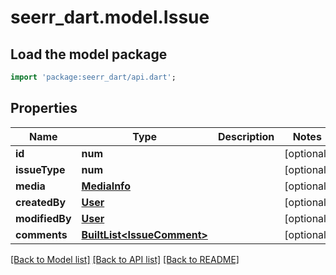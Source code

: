 # seerr_dart.model.Issue

## Load the model package
```dart
import 'package:seerr_dart/api.dart';
```

## Properties
Name | Type | Description | Notes
------------ | ------------- | ------------- | -------------
**id** | **num** |  | [optional] 
**issueType** | **num** |  | [optional] 
**media** | [**MediaInfo**](MediaInfo.md) |  | [optional] 
**createdBy** | [**User**](User.md) |  | [optional] 
**modifiedBy** | [**User**](User.md) |  | [optional] 
**comments** | [**BuiltList&lt;IssueComment&gt;**](IssueComment.md) |  | [optional] 

[[Back to Model list]](../README.md#documentation-for-models) [[Back to API list]](../README.md#documentation-for-api-endpoints) [[Back to README]](../README.md)


